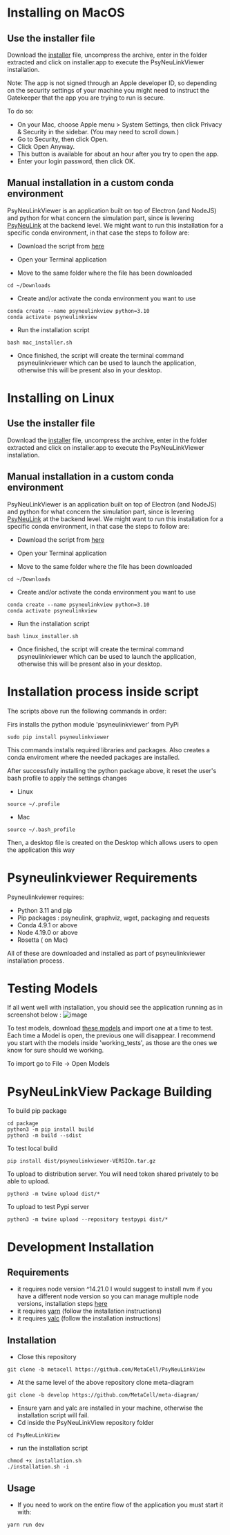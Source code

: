 # Installing on MacOS

## Use the installer file

Download the [installer](https://github.com/MetaCell/PsyNeuLinkView/releases/download/0.0.6/psyneu-installer-macos-latest.tar.gz) file, uncompress the archive, enter in the folder extracted and click on installer.app to execute the PsyNeuLinkViewer installation.

Note: The app is not signed through an Apple developer ID, so depending on the security settings of your machine you might need to instruct the Gatekeeper that the app you are trying to run is secure.

To do so:

- On your Mac, choose Apple menu  > System Settings, then click Privacy & Security  in the sidebar. (You may need to scroll down.)
- Go to Security, then click Open.
- Click Open Anyway.
- This button is available for about an hour after you try to open the app.
- Enter your login password, then click OK.

## Manual installation in a custom conda environment

PsyNeuLinkViewer is an application built on top of Electron (and NodeJS) and python for what concern the simulation part, since is levering [PsyNeuLink](https://github.com/PrincetonUniversity/PsyNeuLink) at the backend level.
We might want to run this installation for a specific conda environment, in that case the steps to follow are:

- Download the script from <a href="https://raw.githubusercontent.com/MetaCell/PsyNeuLinkView/develop/package/scripts/mac_installer.sh" download>here</a>

- Open your Terminal application

- Move to the same folder where the file has been downloaded
```
cd ~/Downloads
```

- Create and/or activate the conda environment you want to use
```
conda create --name psyneulinkview python=3.10
conda activate psyneulinkview
```

- Run the installation script
```
bash mac_installer.sh
```
- Once finished, the script will create the terminal command psyneulinkviewer which can be used to launch the application, otherwise this will be present also in your desktop.

# Installing on Linux

## Use the installer file

Download the [installer](https://github.com/MetaCell/PsyNeuLinkView/releases/download/0.0.6/psyneu-installer-ubuntu-latest.tar.gz) file, uncompress the archive, enter in the folder extracted and click on installer.app to execute the PsyNeuLinkViewer installation.

## Manual installation in a custom conda environment

PsyNeuLinkViewer is an application built on top of Electron (and NodeJS) and python for what concern the simulation part, since is levering [PsyNeuLink](https://github.com/PrincetonUniversity/PsyNeuLink) at the backend level.
We might want to run this installation for a specific conda environment, in that case the steps to follow are:

- Download the script from <a href="https://raw.githubusercontent.com/MetaCell/PsyNeuLinkView/develop/package/scripts/linux_installer.sh" download>here</a>

- Open your Terminal application

- Move to the same folder where the file has been downloaded
```
cd ~/Downloads
```

- Create and/or activate the conda environment you want to use
```
conda create --name psyneulinkview python=3.10
conda activate psyneulinkview
```

- Run the installation script
```
bash linux_installer.sh
```
- Once finished, the script will create the terminal command psyneulinkviewer which can be used to launch the application, otherwise this will be present also in your desktop.

# Installation process inside script

The scripts above run the following commands in order:

Firs installs the python module 'psyneulinkviewer' from PyPi

```
sudo pip install psyneulinkviewer
```

This commands installs required libraries and packages. Also creates a conda enviroment where the needed packages are installed.

After successfully installing the python package above, it reset the user's bash profile to apply the settings changes

- Linux

```
source ~/.profile
```

- Mac

```
source ~/.bash_profile
```

Then, a desktop file is created on the Desktop which allows users to open the application this way

# Psyneulinkviewer Requirements

Psyneulinkviewer requires:

- Python 3.11 and pip
- Pip packages : psyneulink, graphviz, wget, packaging and requests
- Conda 4.9.1 or above
- Node 4.19.0 or above
- Rosetta ( on Mac)

All of these are downloaded and installed as part of psyneulinkviewer installation process.

# Testing Models

If all went well with installation, you should see the application running as in screenshot below :
![image](https://github.com/user-attachments/assets/ec84044c-287a-4e39-bdf7-aa27cdc486f9)

To test models, download [these models](https://github.com/MetaCell/PsyNeuLinkView/tree/feature/PSYNEU-140/test_models) and import one at a time to test. Each time a Model is open, the previous one will disappear. I recommend you start with the models inside 'working_tests', as those are the ones we know for sure should we working.

To import go to File -> Open Models

# PsyNeuLinkView Package Building

To build pip package

```
cd package
python3 -m pip install build
python3 -m build --sdist
```

To test local build

```
pip install dist/psyneulinkviewer-VERSIOn.tar.gz
```

To upload to distribution server. You will need token shared privately to be able to upload.

```
python3 -m twine upload dist/*
```

To upload to test Pypi server

```
python3 -m twine upload --repository testpypi dist/*
```

# Development Installation

## Requirements

- it requires node version ^14.21.0
  I would suggest to install nvm if you have a different node version so you can manage multiple node versions, installation steps [here](https://www.freecodecamp.org/news/node-version-manager-nvm-install-guide/)
- it requires [yarn](https://classic.yarnpkg.com/lang/en/docs/install/#debian-stable) (follow the installation instructions)
- it requires [yalc](https://www.npmjs.com/package/yalc) (follow the installation instructions)

## Installation

- Close this repository

```
git clone -b metacell https://github.com/MetaCell/PsyNeuLinkView
```

- At the same level of the above repository clone meta-diagram

```
git clone -b develop https://github.com/MetaCell/meta-diagram/
```

- Ensure yarn and yalc are installed in your machine, otherwise the installation script will fail.
- Cd inside the PsyNeuLinkView repository folder

```
cd PsyNeuLinkView
```

- run the installation script

```
chmod +x installation.sh
./installation.sh -i
```

## Usage

- If you need to work on the entire flow of the application you must start it with:

```
yarn run dev
```
